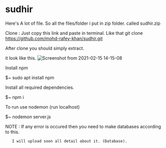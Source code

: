 # sudhir

Here's A lot of file. So all the files/folder i put in zip folder. called sudhir.zip

Clone : Just copy this link and paste in  terminal.
Like that git clone https://github.com/mohd-rafey-khan/sudhir.git

After clone you should simply extract. 

it look like this.
![Screenshot from 2021-02-15 14-15-08](https://user-images.githubusercontent.com/63442338/107923977-4186d680-6f98-11eb-8ea4-c9fe67609899.png)

Install npm

$~ sudo apt install npm

Install all required dependencies.

$~ npm i

To run use nodemon (run localhost)

$~ nodemon server.js

NOTE : 
       If any error is occured then you need to make databases according to this.

       I will upload soon all detail about it. (Database).
